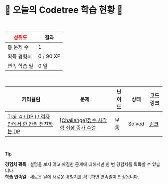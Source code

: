 # 🌲 오늘의 Codetree 학습 현황 🌲

<br />

| <span style="color:red;display:block;text-align:center;"> **성취도**</span> | 결과 |
|---|---|
| 총 문제 수 | 1 |
| 획득 경험치 | 0 / 90 XP |
| 연속 학습 일 | 0 일 |

<br />

|커리큘럼|문제|난이도|상태|코드 링크|
|---|---|---|---|---|
|[Trail 4 / DP I / 격자 안에서 한 칸씩 전진하는 DP](https://www.codetree.ai/trail-info/intermediate-low/)|[[Challenge]정수 사각형 최장 증가 수열](https://www.codetree.ai/trails/complete/curated-cards/challenge-lis-on-the-integer-grid/)|보통|Solved|[링크](https://github.com/SeungGwan123/codetree-TILs/blob/main/250309/%EC%A0%95%EC%88%98%20%EC%82%AC%EA%B0%81%ED%98%95%20%EC%B5%9C%EC%9E%A5%20%EC%A6%9D%EA%B0%80%20%EC%88%98%EC%97%B4/lis-on-the-integer-grid.cpp)|


<br />

> [!TIP]
> **경험치 획득** : 설명을 보지 않고 해결한 문제에 대해서만 한 번 경험치를 획득할 수 있습니다.  
> **학습 연속일** : 새로운 날에 새로운 경험치를 획득하면 연속일이 인정됩니다.

